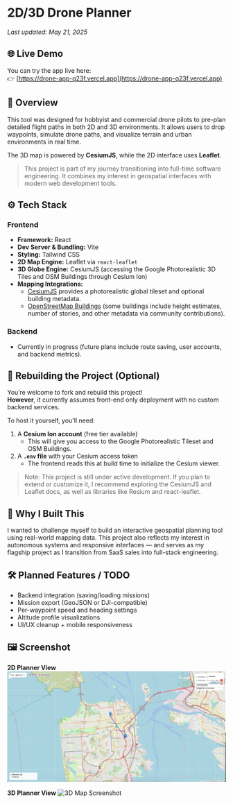 # 2D/3D Drone Planner

_Last updated: May 21, 2025_

## 🌐 Live Demo

You can try the app live here:  
👉 [https://drone-app-q23f.vercel.app](https://drone-app-q23f.vercel.app)

## 📖 Overview

This tool was designed for hobbyist and commercial drone pilots to pre-plan detailed flight paths in both 2D and 3D environments. It allows users to drop waypoints, simulate drone paths, and visualize terrain and urban environments in real time.

The 3D map is powered by **CesiumJS**, while the 2D interface uses **Leaflet**.

> This project is part of my journey transitioning into full-time software engineering. It combines my interest in geospatial interfaces with modern web development tools.

## ⚙️ Tech Stack

### Frontend
- **Framework:** React  
- **Dev Server & Bundling:** Vite  
- **Styling:** Tailwind CSS  
- **2D Map Engine:** Leaflet via `react-leaflet`  
- **3D Globe Engine:** CesiumJS (accessing the Google Photorealistic 3D Tiles and OSM Buildings through Cesium Ion)
- **Mapping Integrations:**  
  - [CesiumJS](https://cesium.com/platform/cesiumjs/) provides a photorealistic global tileset and optional building metadata.
  - [OpenStreetMap Buildings](https://cesium.com/learn/ion-sdk/osm-buildings/) (some buildings include height estimates, number of stories, and other metadata via community contributions).

### Backend
- Currently in progress (future plans include route saving, user accounts, and backend metrics).

## 🔧 Rebuilding the Project (Optional)

You’re welcome to fork and rebuild this project!  
**However**, it currently assumes front-end only deployment with no custom backend services.

To host it yourself, you'll need:

1. A **Cesium Ion account** (free tier available)  
   - This will give you access to the Google Photorealistic Tileset and OSM Buildings.
2. A **`.env` file** with your Cesium access token  
   - The frontend reads this at build time to initialize the Cesium viewer.

> Note: This project is still under active development. If you plan to extend or customize it, I recommend exploring the CesiumJS and Leaflet docs, as well as libraries like Resium and react-leaflet.

## 🧠 Why I Built This

I wanted to challenge myself to build an interactive geospatial planning tool using real-world mapping data. This project also reflects my interest in autonomous systems and responsive interfaces — and serves as my flagship project as I transition from SaaS sales into full-stack engineering.


## 🛠 Planned Features / TODO
- Backend integration (saving/loading missions)
- Mission export (GeoJSON or DJI-compatible)
- Per-waypoint speed and heading settings
- Altitude profile visualizations
- UI/UX cleanup + mobile responsiveness


## 🖼 Screenshot
**2D Planner View**
![2D Map Screenshot](./client/public/Before.png)

**3D Planner View**
![3D Map Screenshot](./client/public/After.png)

